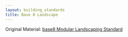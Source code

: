 ```yaml
---
layout: building_standards
title: Base 8 Landscape
---
```


Original Material: [base8 Modular Landscaping Standard](http://www.copernicanstudios.com/landscaping/index.html)